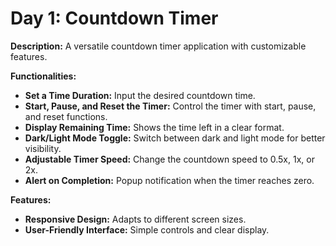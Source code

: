 # Day 1: Countdown Timer

**Description:** A versatile countdown timer application with customizable features.

**Functionalities:**

- **Set a Time Duration:** Input the desired countdown time.
- **Start, Pause, and Reset the Timer:** Control the timer with start, pause, and reset functions.
- **Display Remaining Time:** Shows the time left in a clear format.
- **Dark/Light Mode Toggle:** Switch between dark and light mode for better visibility.
- **Adjustable Timer Speed:** Change the countdown speed to 0.5x, 1x, or 2x.
- **Alert on Completion:** Popup notification when the timer reaches zero.

**Features:**

- **Responsive Design:** Adapts to different screen sizes.
- **User-Friendly Interface:** Simple controls and clear display.
